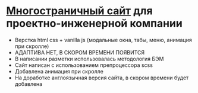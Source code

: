 # [Многостраничный сайт](https://alexlancev.github.io/visco/) для проектно-инженерной компании

- Верстка html css + vanilla js (модальные окна, табы, меню, анимация при скролле)
- АДАПТИВА НЕТ, В СКОРОМ ВРЕМЕНИ ПОЯВИТСЯ
- В написании разметки использовалась методология БЭМ
- Сайт написан с использованием препроцессора scss
- Добавлена анимация при скролле
- На доработке англоязычная версия сайта, в скором времени будет добавлена
